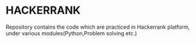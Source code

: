 # HACKERRANK
Repository contains the code which are practiced in Hackerrank platform, under various modules(Python,Problem solving etc.)
